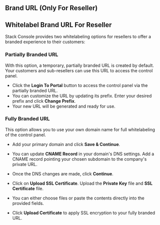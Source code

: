 ## Brand URL (Only For Reseller)


## Whitelabel Brand URL For Reseller

Stack Console provides two whitelabeling options for resellers to offer a branded experience to their customers:

### Partially Branded URL

With this option, a temporary, partially branded URL is created by default. Your customers and sub-resellers can use this URL to access the control panel.

- Click the **Login To Portal** button to access the control panel via the partially branded URL.
- You can customize the URL by updating its prefix. Enter your desired prefix and click **Change Prefix**.
- Your new URL will be generated and ready for use.



### Fully Branded URL

This option allows you to use your own domain name for full whitelabeling of the control panel.
- Add your primary domain and click **Save & Continue**.



- You can update **CNAME Record** in your domain's DNS settings. Add a CNAME record pointing your chosen subdomain to the company's private URL.
- Once the DNS changes are made, click **Continue**.



- Click on **Upload SSL Certificate**. Upload the **Private Key** file and **SSL Certificate** file.
- You can either choose files or paste the contents directly into the provided fields.
- Click **Upload Certificate** to apply SSL encryption to your fully branded URL.

